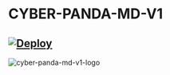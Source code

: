 

# CYBER-PANDA-MD-V1









## [![Deploy](https://www.herokucdn.com/deploy/button.svg)](https://heroku.com/deploy?template=https://github.com/2005-SACHITH-MAX/CYBER-PANDA-MD-V1)





  




![cyber-panda-md-v1-logo](https://github.com/2005-SACHITH-MAX/CYBER-PANDA-MD-V1/assets/139337092/0caf7883-4069-48c1-aba7-bbe6992f82ed)
